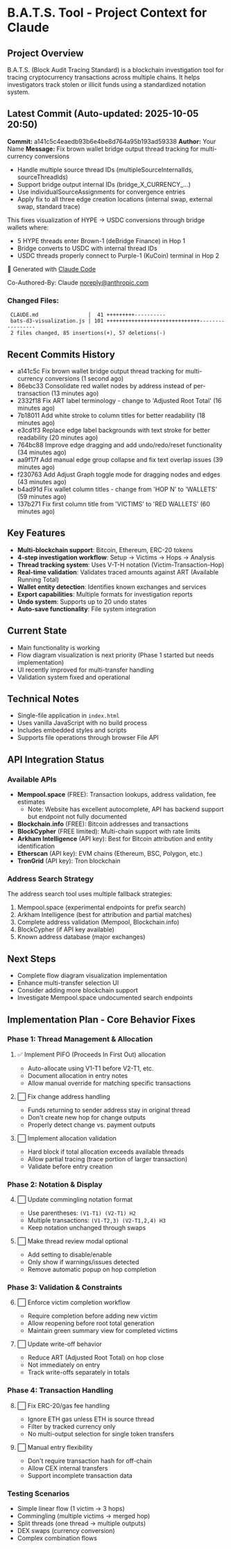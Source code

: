 # B.A.T.S. Tool - Project Context for Claude

## Project Overview
B.A.T.S. (Block Audit Tracing Standard) is a blockchain investigation tool for tracing cryptocurrency transactions across multiple chains. It helps investigators track stolen or illicit funds using a standardized notation system.

## Latest Commit (Auto-updated: 2025-10-05 20:50)

**Commit:** a141c5c4eaedb93b6e4be8d764a95b193ad59338
**Author:** Your Name
**Message:** Fix brown wallet bridge output thread tracking for multi-currency conversions

- Handle multiple source thread IDs (multipleSourceInternalIds, sourceThreadIds)
- Support bridge output internal IDs (bridge_X_CURRENCY_...)
- Use individualSourceAssignments for convergence entries
- Apply fix to all three edge creation locations (internal swap, external swap, standard trace)

This fixes visualization of HYPE → USDC conversions through bridge wallets where:
- 5 HYPE threads enter Brown-1 (deBridge Finance) in Hop 1
- Bridge converts to USDC with internal thread IDs
- USDC threads properly connect to Purple-1 (KuCoin) terminal in Hop 2

🤖 Generated with [Claude Code](https://claude.com/claude-code)

Co-Authored-By: Claude <noreply@anthropic.com>

### Changed Files:
```
 CLAUDE.md                |  41 +++++++++----------
 bats-d3-visualization.js | 101 ++++++++++++++++++++++++++++++-----------------
 2 files changed, 85 insertions(+), 57 deletions(-)
```

## Recent Commits History

- a141c5c Fix brown wallet bridge output thread tracking for multi-currency conversions (1 second ago)
- 86ebc33 Consolidate red wallet nodes by address instead of per-transaction (13 minutes ago)
- 2332f18 Fix ART label terminology - change to 'Adjusted Root Total' (16 minutes ago)
- 7b18011 Add white stroke to column titles for better readability (18 minutes ago)
- e3cd1f3 Replace edge label backgrounds with text stroke for better readability (20 minutes ago)
- 764bc88 Improve edge dragging and add undo/redo/reset functionality (34 minutes ago)
- aa9f17f Add manual edge group collapse and fix text overlap issues (39 minutes ago)
- f230763 Add Adjust Graph toggle mode for dragging nodes and edges (43 minutes ago)
- b4ad91d Fix wallet column titles - change from 'HOP N' to 'WALLETS' (59 minutes ago)
- 137b271 Fix first column title from 'VICTIMS' to 'RED WALLETS' (60 minutes ago)

## Key Features
- **Multi-blockchain support**: Bitcoin, Ethereum, ERC-20 tokens
- **4-step investigation workflow**: Setup → Victims → Hops → Analysis
- **Thread tracking system**: Uses V-T-H notation (Victim-Transaction-Hop)
- **Real-time validation**: Validates traced amounts against ART (Available Running Total)
- **Wallet entity detection**: Identifies known exchanges and services
- **Export capabilities**: Multiple formats for investigation reports
- **Undo system**: Supports up to 20 undo states
- **Auto-save functionality**: File system integration

## Current State
- Main functionality is working
- Flow diagram visualization is next priority (Phase 1 started but needs implementation)
- UI recently improved for multi-transfer handling
- Validation system fixed and operational

## Technical Notes
- Single-file application in `index.html`
- Uses vanilla JavaScript with no build process
- Includes embedded styles and scripts
- Supports file operations through browser File API

## API Integration Status

### Available APIs
- **Mempool.space** (FREE): Transaction lookups, address validation, fee estimates
  - Note: Website has excellent autocomplete, API has backend support but endpoint not fully documented
- **Blockchain.info** (FREE): Bitcoin addresses and transactions
- **BlockCypher** (FREE limited): Multi-chain support with rate limits
- **Arkham Intelligence** (API key): Best for Bitcoin attribution and entity identification
- **Etherscan** (API key): EVM chains (Ethereum, BSC, Polygon, etc.)
- **TronGrid** (API key): Tron blockchain

### Address Search Strategy
The address search tool uses multiple fallback strategies:
1. Mempool.space (experimental endpoints for prefix search)
2. Arkham Intelligence (best for attribution and partial matches)
3. Complete address validation (Mempool, Blockchain.info)
4. BlockCypher (if API key available)
5. Known address database (major exchanges)

## Next Steps
- Complete flow diagram visualization implementation
- Enhance multi-transfer selection UI
- Consider adding more blockchain support
- Investigate Mempool.space undocumented search endpoints

## Implementation Plan - Core Behavior Fixes

### Phase 1: Thread Management & Allocation
1. ✅ Implement PIFO (Proceeds In First Out) allocation
   - Auto-allocate using V1-T1 before V2-T1, etc.
   - Document allocation in entry notes
   - Allow manual override for matching specific transactions

2. ⬜ Fix change address handling
   - Funds returning to sender address stay in original thread
   - Don't create new hop for change outputs
   - Properly detect change vs. payment outputs

3. ⬜ Implement allocation validation
   - Hard block if total allocation exceeds available threads
   - Allow partial tracing (trace portion of larger transaction)
   - Validate before entry creation

### Phase 2: Notation & Display
4. ⬜ Update commingling notation format
   - Use parentheses: `(V1-T1) (V2-T1) H2`
   - Multiple transactions: `(V1-T2,3) (V2-T1,2,4) H3`
   - Keep notation unchanged through swaps

5. ⬜ Make thread review modal optional
   - Add setting to disable/enable
   - Only show if warnings/issues detected
   - Remove automatic popup on hop completion

### Phase 3: Validation & Constraints
6. ⬜ Enforce victim completion workflow
   - Require completion before adding new victim
   - Allow reopening before root total generation
   - Maintain green summary view for completed victims

7. ⬜ Update write-off behavior
   - Reduce ART (Adjusted Root Total) on hop close
   - Not immediately on entry
   - Track write-offs separately in totals

### Phase 4: Transaction Handling
8. ⬜ Fix ERC-20/gas fee handling
   - Ignore ETH gas unless ETH is source thread
   - Filter by tracked currency only
   - No multi-output selection for single token transfers

9. ⬜ Manual entry flexibility
   - Don't require transaction hash for off-chain
   - Allow CEX internal transfers
   - Support incomplete transaction data

### Testing Scenarios
- Simple linear flow (1 victim → 3 hops)
- Commingling (multiple victims → merged hop)
- Split threads (one thread → multiple outputs)
- DEX swaps (currency conversion)
- Complex combination flows
